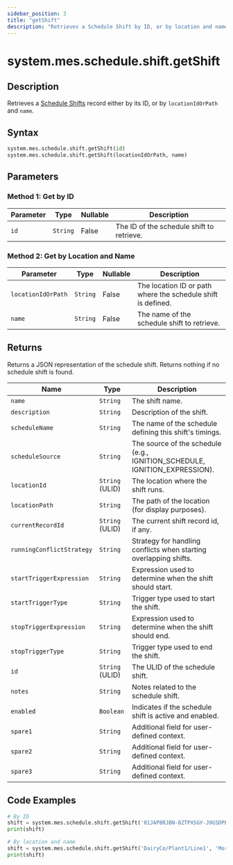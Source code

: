 ```yaml
---
sidebar_position: 3
title: "getShift"
description: "Retrieves a Schedule Shift by ID, or by location and name."
---
```


# system.mes.schedule.shift.getShift

## Description

Retrieves a [Schedule Shifts](../../data-model/schedule-shift-model/schedule-shift) record either by its ID, or by
`locationIdOrPath` and `name`.

## Syntax

```python
system.mes.schedule.shift.getShift(id)
system.mes.schedule.shift.getShift(locationIdOrPath, name)
```

## Parameters

### Method 1: Get by ID

| Parameter | Type     | Nullable | Description                               |
|-----------|----------|----------|-------------------------------------------|
| `id`      | `String` | False    | The ID of the schedule shift to retrieve. |

### Method 2: Get by Location and Name

| Parameter          | Type     | Nullable | Description                                                  |
|--------------------|----------|----------|--------------------------------------------------------------|
| `locationIdOrPath` | `String` | False    | The location ID or path where the schedule shift is defined. |
| `name`             | `String` | False    | The name of the schedule shift to retrieve.                  |

## Returns

Returns a JSON representation of the schedule shift. Returns nothing if no schedule shift is found.

| Name                      | Type            | Description                                                                |
|---------------------------|-----------------|----------------------------------------------------------------------------|
| `name`                    | `String`        | The shift name.                                                            |
| `description`             | `String`        | Description of the shift.                                                  |
| `scheduleName`            | `String`        | The name of the schedule defining this shift's timings.                    |
| `scheduleSource`          | `String`        | The source of the schedule (e.g., IGNITION_SCHEDULE, IGNITION_EXPRESSION). |
| `locationId`              | `String` (ULID) | The location where the shift runs.                                         |
| `locationPath`            | `String`        | The path of the location (for display purposes).                           |
| `currentRecordId`         | `String` (ULID) | The current shift record id, if any.                                       |
| `runningConflictStrategy` | `String`        | Strategy for handling conflicts when starting overlapping shifts.          |
| `startTriggerExpression`  | `String`        | Expression used to determine when the shift should start.                  |
| `startTriggerType`        | `String`        | Trigger type used to start the shift.                                      |
| `stopTriggerExpression`   | `String`        | Expression used to determine when the shift should end.                    |
| `stopTriggerType`         | `String`        | Trigger type used to end the shift.                                        |
| `id`                      | `String` (ULID) | The ULID of the schedule shift.                                            |
| `notes`                   | `String`        | Notes related to the schedule shift.                                       |
| `enabled`                 | `Boolean`       | Indicates if the schedule shift is active and enabled.                     |
| `spare1`                  | `String`        | Additional field for user-defined context.                                 |
| `spare2`                  | `String`        | Additional field for user-defined context.                                 |
| `spare3`                  | `String`        | Additional field for user-defined context.                                 |

## Code Examples

```python
# By ID
shift = system.mes.schedule.shift.getShift('01JAP8RJBN-8ZTPXSGY-J9GSDPE1')
print(shift)

# By location and name
shift = system.mes.schedule.shift.getShift('DairyCo/Plant1/Line1', 'Morning Shift')
print(shift)
```
